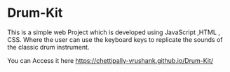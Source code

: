 # Drum-Kit
This is a simple web Project which is developed using JavaScript ,HTML , CSS. Where the user can use the keyboard keys to replicate the sounds of the classic drum instrument. 

You can Access it here
https://chettipally-vrushank.github.io/Drum-Kit/

